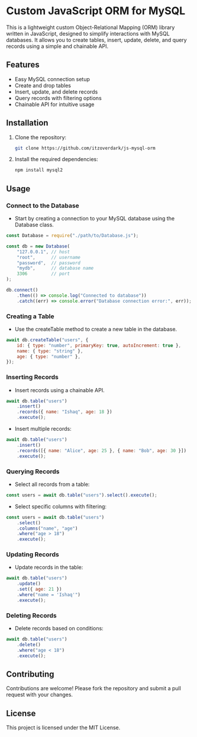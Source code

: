 # Custom JavaScript ORM for MySQL

This is a lightweight custom Object-Relational Mapping (ORM) library written in JavaScript, designed to simplify interactions with MySQL databases. It allows you to create tables, insert, update, delete, and query records using a simple and chainable API.

## Features
- Easy MySQL connection setup
- Create and drop tables
- Insert, update, and delete records
- Query records with filtering options
- Chainable API for intuitive usage

## Installation

1. Clone the repository:

   ```bash
   git clone https://github.com/itzoverdark/js-mysql-orm
   ```
2. Install the required dependencies:
   ```bash
   npm install mysql2
   ```

## Usage
### Connect to the Database
- Start by creating a connection to your MySQL database using the Database class.


```javascript
const Database = require("./path/to/Database.js");

const db = new Database(
    "127.0.0.1", // host
    "root",      // username
    "password",  // password
    "mydb",      // database name
    3306         // port
);

db.connect()
    .then(() => console.log("Connected to database"))
    .catch((err) => console.error("Database connection error:", err));
```

### Creating a Table
- Use the createTable method to create a new table in the database.

```javascript
await db.createTable("users", {
    id: { type: "number", primaryKey: true, autoIncrement: true },
    name: { type: "string" },
    age: { type: "number" },
});
```

### Inserting Records
- Insert records using a chainable API.

```javascript
await db.table("users")
    .insert()
    .records({ name: "Ishaq", age: 18 })
    .execute();
```
- Insert multiple records:

```javascript
await db.table("users")
    .insert()
    .records([{ name: "Alice", age: 25 }, { name: "Bob", age: 30 }])
    .execute();
```

### Querying Records
- Select all records from a table:

```javascript
const users = await db.table("users").select().execute();
```

- Select specific columns with filtering:

```javascript
const users = await db.table("users")
    .select()
    .columns("name", "age")
    .where("age > 18")
    .execute();
```

### Updating Records
- Update records in the table:

```javascript
await db.table("users")
    .update()
    .set({ age: 21 })
    .where("name = 'Ishaq'")
    .execute();
```

### Deleting Records
- Delete records based on conditions:

```javascript
await db.table("users")
    .delete()
    .where("age < 18")
    .execute();
```

## Contributing

Contributions are welcome! Please fork the repository and submit a pull request with your changes.

## License

This project is licensed under the MIT License.
